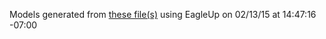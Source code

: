 Models generated from [these file(s)](https://raw.github.com/sparkfun/ToF_Range_Finder_Breakout-VL6180/HW_v1.0/Hardware/VL6180_Breakout.brd) using EagleUp on 02/13/15 at 14:47:16 -07:00
